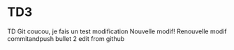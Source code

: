 # TD3
TD Git
coucou, je fais un test
modification
Nouvelle modif!
Renouvelle modif
commitandpush
bullet 2 edit from github
